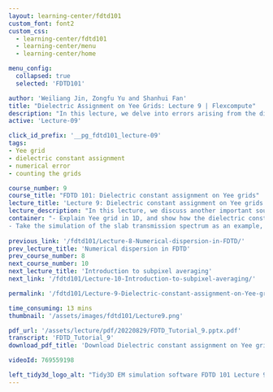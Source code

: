 ```yaml
---
layout: learning-center/fdtd101
custom_font: font2
custom_css:
  - learning-center/fdtd101
  - learning-center/menu
  - learning-center/home

menu_config:
  collapsed: true
  selected: 'FDTD101'

author: 'Weiliang Jin, Zongfu Yu and Shanhui Fan'
title: "Dielectric Assignment on Yee Grids: Lecture 9 | Flexcompute"
description: "In this lecture, we delve into errors arising from the dielectric constant's imperfect representation on Yee grids in photonic simulations."
active: 'Lecture-09'

click_id_prefix: '__pg_fdtd101_lecture-09'
tags:
- Yee grid
- dielectric constant assignment 
- numerical error
- counting the grids

course_number: 9
course_title: "FDTD 101: Dielectric constant assignment on Yee grids"
lecture_title: 'Lecture 9: Dielectric constant assignment on Yee grids'
lecture_description: "In this lecture, we discuss another important source of error that arises from the imperfect description of the dielectric constant distribution of a photonic device on discrete Yee grids. We highlight some subtleties in the dielectric constant assignment on the grids that can lead to significant error. This motivates us to consider more advanced <a href='/tidy3d/learning-center/' id='__pg_fdtd101_lecture-09_more-advanced-fdtd' class='color-primary-hover'>FDTD</a> techniques such as subpixel averaging and nonuniform grid sizes."
container: "- Explain Yee grid in 1D, and show how the dielectric constant is assigned to each grid.<br />
- Take the simulation of the slab transmission spectrum as an example, we show how to count the number of grids assigned to the slab. Then we show that with a basic FDTD algorithm, the slab thickness in the simulation can deviate a lot from the actual slab thickness, resulting in a significant shift of the transmission peak frequency. <br /> "
  
previous_link: '/fdtd101/Lecture-8-Numerical-dispersion-in-FDTD/'
prev_lecture_title: 'Numerical dispersion in FDTD'
prev_course_number: 8
next_course_number: 10
next_lecture_title: 'Introduction to subpixel averaging'
next_link: '/fdtd101/Lecture-10-Introduction-to-subpixel-averaging/'

permalink: '/fdtd101/Lecture-9-Dielectric-constant-assignment-on-Yee-grids/'

time_consuming: 13 mins
thumbnail: '/assets/images/fdtd101/Lecture9.png'

pdf_url: '/assets/lecture/pdf/20220829/FDTD_Tutorial_9.pptx.pdf'
transcript: 'FDTD_Tutorial_9'
download_pdf_title: 'Download Dielectric constant assignment on Yee grids'

videoId: 769559198

left_tidy3d_logo_alt: "Tidy3D EM simulation software FDTD 101 Lecture 9: Dielectric constant assignment on Yee grids"
---
```

